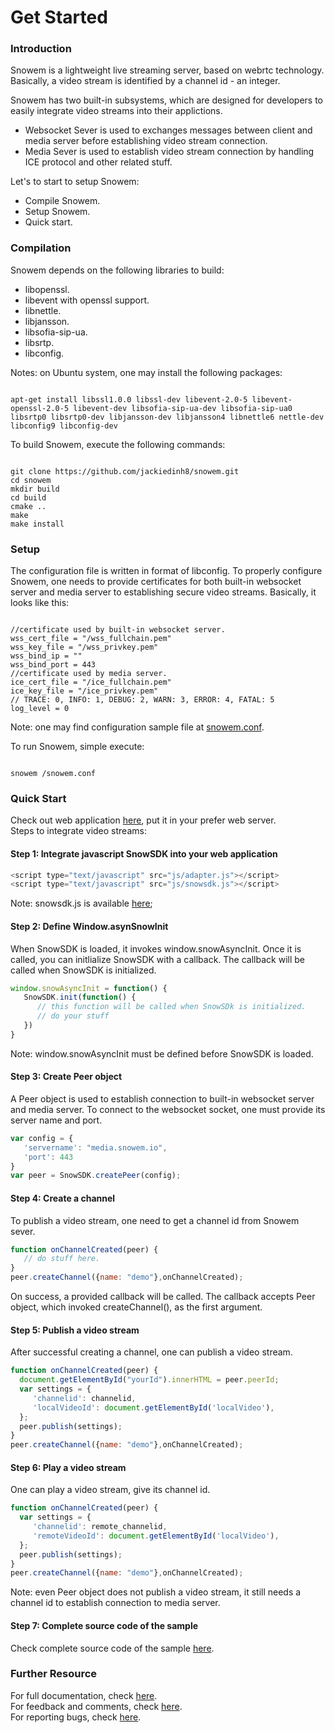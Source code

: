 Get Started
================

### Introduction
Snowem is a lightweight live streaming server, based on webrtc technology. Basically, a video stream is identified by a channel id - an integer.

Snowem has two built-in subsystems, which are designed for developers to easily integrate video streams into their applictions. 

 * Websocket Sever is used to exchanges messages between client and media server before establishing video stream connection.
 * Media Sever is used to establish video stream connection by handling ICE protocol and other related stuff. 

Let's to start to setup Snowem:

 * Compile Snowem.
 * Setup Snowem.
 * Quick start.

### Compilation

Snowem depends on the following libraries to build:  
 - libopenssl.  
 - libevent with openssl support.  
 - libnettle.  
 - libjansson.  
 - libsofia-sip-ua.  
 - libsrtp.  
 - libconfig.

Notes: on Ubuntu system, one may install the following packages:
<pre><code class="language-shell">
apt-get install libssl1.0.0 libssl-dev libevent-2.0-5 libevent-openssl-2.0-5 libevent-dev libsofia-sip-ua-dev libsofia-sip-ua0 libsrtp0 libsrtp0-dev libjansson-dev libjansson4 libnettle6 nettle-dev libconfig9 libconfig-dev
</code></pre>

To build Snowem, execute the following commands: 
<pre><code class="language-shell">
git clone https://github.com/jackiedinh8/snowem.git
cd snowem
mkdir build
cd build
cmake ..
make
make install
</code></pre>

### Setup
The configuration file is written in format of libconfig. To properly configure Snowem, one needs to provide certificates for both built-in websocket server and media server to establishing secure video streams. Basically, it looks like this:
<pre><code class="language-shell">
//certificate used by built-in websocket server.
wss_cert_file = "<path-to>/wss_fullchain.pem"
wss_key_file = "<path-to>/wss_privkey.pem"
wss_bind_ip = "<ip_of_websocket_server>"
wss_bind_port = 443
//certificate used by media server.
ice_cert_file = "<path-to>/ice_fullchain.pem"
ice_key_file = "<path-to>/ice_privkey.pem"
// TRACE: 0, INFO: 1, DEBUG: 2, WARN: 3, ERROR: 4, FATAL: 5
log_level = 0
</code></pre>

Note: one may find configuration sample file at [snowem.conf](https://github.com/jackiedinh8/snowem/blob/master/sample/snowem.conf).

To run Snowem, simple execute:
<pre><code class="language-shell">
snowem <path-to>/snowem.conf
</code></pre>

### Quick Start

Check out web application [here](https://github.com/jackiedinh8/snowem/tree/master/html), put it in your prefer web server.  
Steps to integrate video streams:
#### Step 1: Integrate javascript SnowSDK into your web application
``` javascript
<script type="text/javascript" src="js/adapter.js"></script>
<script type="text/javascript" src="js/snowsdk.js"></script>
```
Note: snowsdk.js is available [here](https://github.com/jackiedinh8/snowem/blob/master/sdk/js);
#### Step 2: Define Window.asynSnowInit

When SnowSDK is loaded, it invokes window.snowAsyncInit. Once it is called, you can initlialize SnowSDK with a callback. The callback will be called when 
SnowSDK is initialized.

``` javascript
window.snowAsyncInit = function() {
   SnowSDK.init(function() {
      // this function will be called when SnowSDk is initialized.
      // do your stuff
   })
}
```
Note: window.snowAsyncInit must be defined before SnowSDK is loaded.

#### Step 3: Create Peer object
A Peer object is used to establish connection to built-in websocket server and media server. To connect to the websocket socket, one must provide its server name and port. 
``` javascript
var config = {
   'servername': "media.snowem.io",
   'port': 443
}
var peer = SnowSDK.createPeer(config);
```

#### Step 4: Create a channel
To publish a video stream, one need to get a channel id from Snowem sever. 
``` javascript
function onChannelCreated(peer) {
   // do stuff here.
}
peer.createChannel({name: "demo"},onChannelCreated);
```
On success, a provided callback will be called. The callback accepts Peer object, which invoked createChannel(), as the first argument.

#### Step 5: Publish a video stream
After successful creating a channel, one can publish a video stream.
``` javascript
function onChannelCreated(peer) {
  document.getElementById("yourId").innerHTML = peer.peerId;
  var settings = { 
     'channelid': channelid,
     'localVideoId': document.getElementById('localVideo'),
  };  
  peer.publish(settings);   
}
peer.createChannel({name: "demo"},onChannelCreated);
```

#### Step 6: Play a video stream
One can play a video stream, give its channel id.
``` javascript
function onChannelCreated(peer) {
  var settings = { 
     'channelid': remote_channelid,
     'remoteVideoId': document.getElementById('localVideo'),
  };  
  peer.publish(settings);   
}
peer.createChannel({name: "demo"},onChannelCreated);
```
Note: even Peer object does not publish a video stream, it still needs a channel id to establish connection to media server.

#### Step 7: Complete source code of the sample
Check complete source code of the sample [here](https://github.com/jackiedinh8/snowem/blob/master/html/js/app.js).

### Further Resource

For full documentation, check [here](https://snowem.io/docs.html).  
For feedback and comments, check [here](#).  
For reporting bugs, check [here](#).

